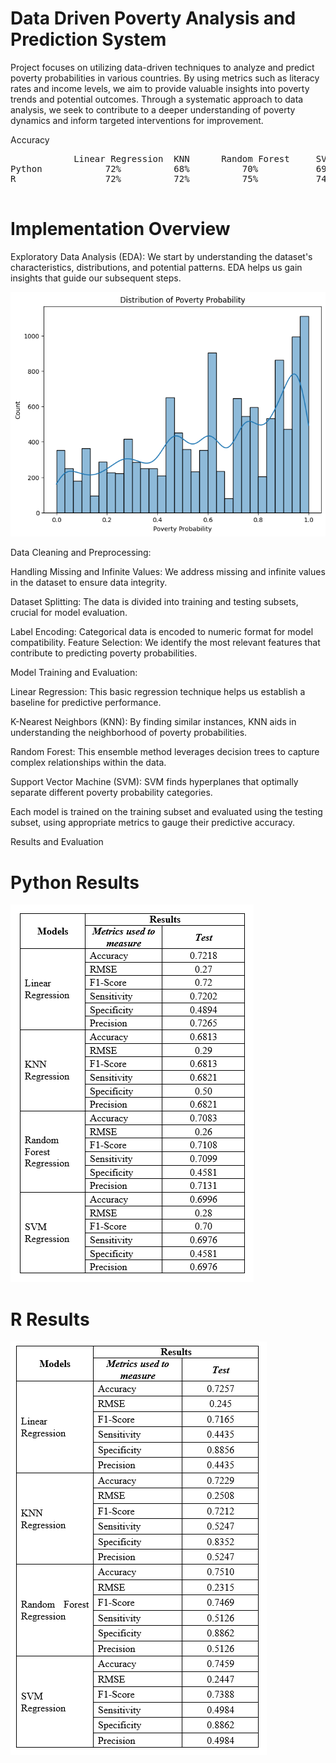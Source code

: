 
# Data Driven Poverty Analysis and Prediction System
Project focuses on utilizing data-driven techniques to analyze and predict poverty probabilities in various countries. By using metrics such as literacy rates and income levels, we aim to provide valuable insights into poverty trends and potential outcomes. Through a systematic approach to data analysis, we seek to contribute to a deeper understanding of poverty dynamics and inform targeted interventions for improvement.

Accuracy
<pre>
            Linear Regression  KNN      Random Forest     SVM
Python            72%          68%          70%           69%
R                 72%          72%          75%           74%

</pre>


# Implementation Overview

Exploratory Data Analysis (EDA):
We start by understanding the dataset's characteristics, distributions, and potential patterns. EDA helps us gain insights that guide our subsequent steps.

![image](https://github.com/sumukh-m/Data-Driven-Poverty-Analysis-and-Prediction-System/blob/master/Screenshots/eda1.png)

Data Cleaning and Preprocessing:

Handling Missing and Infinite Values: We address missing and infinite values in the dataset to ensure data integrity.

Dataset Splitting: The data is divided into training and testing subsets, crucial for model evaluation.

Label Encoding: Categorical data is encoded to numeric format for model compatibility.
Feature Selection: We identify the most relevant features that contribute to predicting poverty probabilities.

Model Training and Evaluation:

Linear Regression: This basic regression technique helps us establish a baseline for predictive performance.

K-Nearest Neighbors (KNN): By finding similar instances, KNN aids in understanding the neighborhood of poverty probabilities.

Random Forest: This ensemble method leverages decision trees to capture complex relationships within the data.

Support Vector Machine (SVM): SVM finds hyperplanes that optimally separate different poverty probability categories.

Each model is trained on the training subset and evaluated using the testing subset, using appropriate metrics to gauge their predictive accuracy.

Results and Evaluation

# Python Results
![image](https://github.com/sumukh-m/Data-Driven-Poverty-Analysis-and-Prediction-System/blob/master/Screenshots/Python.PNG)

# R Results
![image](https://github.com/sumukh-m/Data-Driven-Poverty-Analysis-and-Prediction-System/blob/master/Screenshots/R.PNG)


